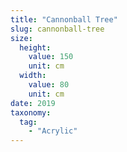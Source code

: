 ```yaml
---
title: "Cannonball Tree"
slug: cannonball-tree
size:
  height:
    value: 150
    unit: cm
  width:
    value: 80
    unit: cm
date: 2019
taxonomy:
  tag:
    - "Acrylic"
---
```

